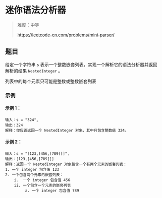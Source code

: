 # 迷你语法分析器

> 难度：中等
>
> https://leetcode-cn.com/problems/mini-parser/

## 题目

给定一个字符串 `s` 表示一个整数嵌套列表，实现一个解析它的语法分析器并返回解析的结果 `NestedInteger` 。

列表中的每个元素只可能是整数或整数嵌套列表

### 示例 

#### 示例 1：

```
输入：s = "324",
输出：324
解释：你应该返回一个 NestedInteger 对象，其中只包含整数值 324。
```

#### 示例 2：

```
输入：s = "[123,[456,[789]]]",
输出：[123,[456,[789]]]
解释：返回一个 NestedInteger 对象包含一个有两个元素的嵌套列表：
1. 一个 integer 包含值 123
2. 一个包含两个元素的嵌套列表：
    i.  一个 integer 包含值 456
    ii. 一个包含一个元素的嵌套列表
         a. 一个 integer 包含值 789
```